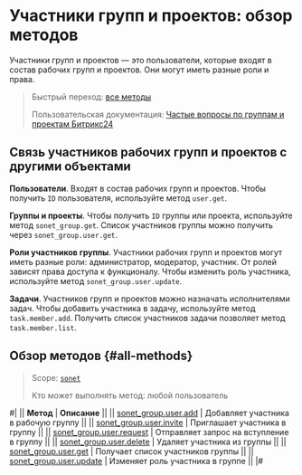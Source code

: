 # Участники групп и проектов: обзор методов

Участники групп и проектов — это пользователи, которые входят в состав рабочих групп и проектов. Они могут иметь разные роли и права.

> Быстрый переход: [все методы](#all-methods)
> 
> Пользовательская документация: [Частые вопросы по группам и проектам Битрикс24](https://helpdesk.bitrix24.ru/open/24491358/)

## Связь участников рабочих групп и проектов с другими объектами

**Пользователи**. Входят в состав рабочих групп и проектов. Чтобы получить `ID` пользователя, используйте метод `user.get`.

**Группы и проекты**. Чтобы получить `ID` группы или проекта, используйте метод `sonet_group.get`. Список участников группы можно получить через `sonet_group.user.get`.

**Роли участников группы**. Участники рабочих групп и проектов могут иметь разные роли: администратор, модератор, участник. От ролей зависят права доступа к функционалу. Чтобы изменить роль участника, используйте метод `sonet_group.user.update`.

**Задачи**. Участников групп и проектов можно назначать исполнителями задач. Чтобы добавить участника в задачу, используйте метод `task.member.add`. Получить список участников задачи позволяет метод `task.member.list`.

## Обзор методов {#all-methods}

> Scope: [`sonet`](./../../scopes/permissions.md)
>
> Кто может выполнять метод: любой пользователь

#|
|| **Метод** | **Описание** ||
|| [sonet_group.user.add](./sonet-group-user-add.md)  | Добавляет участника в рабочую группу ||
|| [sonet_group.user.invite](./sonet-group-user-invite.md) | Приглашает участника в группу ||
|| [sonet_group.user.request](./sonet-group-user-request.md) | Отправляет запрос на вступление в группу ||
|| [sonet_group.user.delete](./sonet-group-user-delete.md) | Удаляет участника из группы ||
|| [sonet_group.user.get](./sonet-group-user-get.md) | Получает список участников группы ||
|| [sonet_group.user.update](./sonet-group-user-update.md) | Изменяет роль участника в группе ||
|#